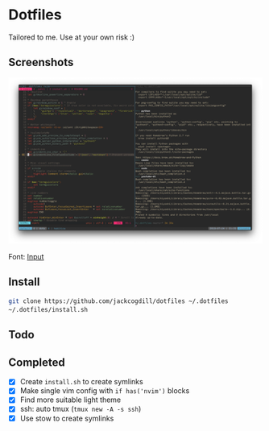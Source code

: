 # Dotfiles

Tailored to me. Use at your own risk :)

## Screenshots

![2019-07-04](https://github.com/jackcogdill/dotfiles/blob/master/screenshots/2019-07-24.png)

Font: [Input](https://input.fontbureau.com/info/)

## Install

```bash
git clone https://github.com/jackcogdill/dotfiles ~/.dotfiles
~/.dotfiles/install.sh
```

## Todo

## Completed

- [x] Create `install.sh` to create symlinks
- [x] Make single vim config with `if has('nvim')` blocks
- [x] Find more suitable light theme
- [x] ssh: auto tmux (`tmux new -A -s ssh`)
- [x] Use stow to create symlinks
